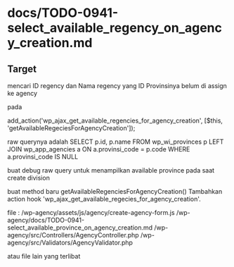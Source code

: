 # docs/TODO-0941-select_available_regency_on_agency_creation.md

## Target
mencari ID regency dan Nama regency yang ID Provinsinya belum di assign ke agency 

pada 

add_action('wp_ajax_get_available_regencies_for_agency_creation', [$this, 'getAvailableRegeciesForAgencyCreation']);
        
raw querynya adalah
SELECT p.id, p.name FROM wp_wi_provinces p LEFT JOIN wp_app_agencies a ON a.provinsi_code = p.code WHERE a.provinsi_code IS NULL

buat debug raw query untuk menampilkan available province pada saat create division


buat method baru getAvailableRegenciesForAgencyCreation()
Tambahkan action hook 'wp_ajax_get_available_regecies_for_agency_creation'.

file :
/wp-agency/assets/js/agency/create-agency-form.js
/wp-agency/docs/TODO-0941-select_available_province_on_agency_creation.md
/wp-agency/src/Controllers/AgencyController.php
/wp-agency/src/Validators/AgencyValidator.php

atau file lain yang terlibat

